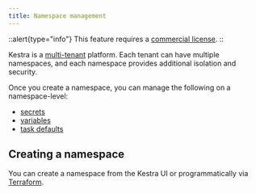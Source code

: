 ```yaml
---
title: Namespace management
---
```


::alert{type="info"}
This feature requires a [commercial license](https://kestra.io/pricing).
::

Kestra is a [multi-tenant](multi-tenancy.md) platform. Each tenant can have multiple namespaces, and each namespace provides additional isolation and security.

Once you create a namespace, you can manage the following on a namespace-level:
- [secrets](secret.md)
- [variables](variables.md)
- [task defaults](task-defaults.md)

## Creating a namespace

You can create a namespace from the Kestra UI or programmatically via [Terraform](../11.terraform/resources/namespace.md).